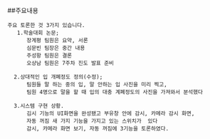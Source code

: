 ##주요내용

    주요 토론한 것 3가지 있습니다. 
       1.학술대회 논문;
          장계평 팀원은 요약, 서론
          심문빈 팀장은 중간 내용
          주성항 팀원은 결론 
          오상남 팀원은 7주차 진도 발표 준비

      2.상대적인 입 개폐정도 정의(수정);
          팀원들 말 하는 중의 입, 말 안하는 입 사진을 미리 찍고,
          팀원 4명으로 말을 할 때 입의 대충 계폐정도의 사진을 가져와서 분석했다

      3.시스템 구현 상황.
          김시 기능의 UI화면을 완성됐고 부유창 안에 감시, 카메라 감시 화면, 
          자동 꺼짐 새 가지 기능을 가지고 있는 스위치가  있다
          감시, 카메라 화면 보기, 자동 꺼짐에 3기능을 토론하였다. 

